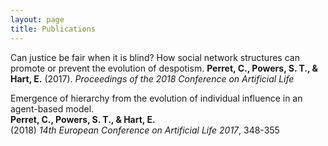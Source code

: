 ```yaml
---
layout: page
title: Publications
---
```


Can justice be fair when it is blind? How social network structures can promote or prevent the evolution of despotism. **Perret, C., Powers, S. T., & Hart, E.** (2017). *Proceedings of the 2018 Conference on Artificial Life*

Emergence of hierarchy from the evolution of individual influence in an agent-based model.\
**Perret, C., Powers, S. T., & Hart, E.** \
(2018)
*14th European Conference on Artificial Life 2017*, 348-355

